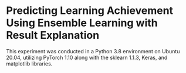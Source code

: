 # Predicting Learning Achievement Using Ensemble Learning  with Result Explanation
This experiment was conducted in a Python 3.8 environment on Ubuntu 20.04, utilizing PyTorch 1.10 along with the sklearn 1.1.3, Keras, and matplotlib libraries.
